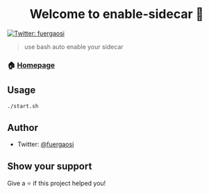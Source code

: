 <h1 align="center">Welcome to enable-sidecar 👋</h1>
<p>
  <a href="https://twitter.com/fuergaosi" target="_blank">
    <img alt="Twitter: fuergaosi" src="https://img.shields.io/twitter/follow/fuergaosi.svg?style=social" />
  </a>
</p>

> use bash auto enable your sidecar

### 🏠 [Homepage](https://github.com/fuergaosi233/enable-sidecar)

## Usage

```sh
./start.sh
```

## Author

* Twitter: [@fuergaosi](https://twitter.com/fuergaosi)

## Show your support

Give a ⭐️ if this project helped you!
